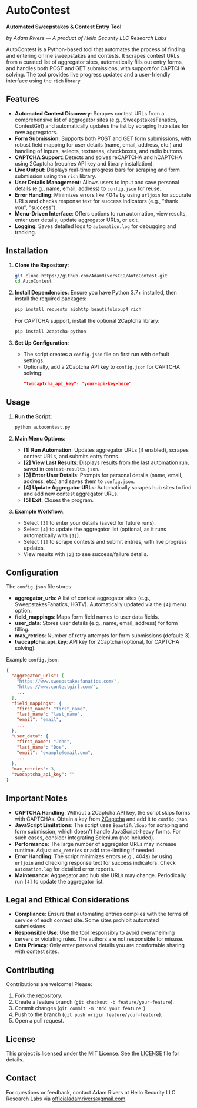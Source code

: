 # AutoContest

**Automated Sweepstakes & Contest Entry Tool**

*by Adam Rivers — A product of Hello Security LLC Research Labs*

AutoContest is a Python-based tool that automates the process of finding and entering online sweepstakes and contests. It scrapes contest URLs from a curated list of aggregator sites, automatically fills out entry forms, and handles both POST and GET submissions, with support for CAPTCHA solving. The tool provides live progress updates and a user-friendly interface using the `rich` library.

## Features

- **Automated Contest Discovery**: Scrapes contest URLs from a comprehensive list of aggregator sites (e.g., SweepstakesFanatics, ContestGirl) and automatically updates the list by scraping hub sites for new aggregators.
- **Form Submission**: Supports both POST and GET form submissions, with robust field mapping for user details (name, email, address, etc.) and handling of inputs, selects, textareas, checkboxes, and radio buttons.
- **CAPTCHA Support**: Detects and solves reCAPTCHA and hCAPTCHA using 2Captcha (requires API key and library installation).
- **Live Output**: Displays real-time progress bars for scraping and form submission using the `rich` library.
- **User Details Management**: Allows users to input and save personal details (e.g., name, email, address) to `config.json` for reuse.
- **Error Handling**: Minimizes errors like 404s by using `urljoin` for accurate URLs and checks response text for success indicators (e.g., "thank you", "success").
- **Menu-Driven Interface**: Offers options to run automation, view results, enter user details, update aggregator URLs, or exit.
- **Logging**: Saves detailed logs to `automation.log` for debugging and tracking.

## Installation

1. **Clone the Repository**:
   ```bash
   git clone https://github.com/AdamRiversCEO/AutoContest.git
   cd AutoContest
   ```

2. **Install Dependencies**:
   Ensure you have Python 3.7+ installed, then install the required packages:
   ```bash
   pip install requests aiohttp beautifulsoup4 rich
   ```
   For CAPTCHA support, install the optional 2Captcha library:
   ```bash
   pip install 2captcha-python
   ```

3. **Set Up Configuration**:
   - The script creates a `config.json` file on first run with default settings.
   - Optionally, add a 2Captcha API key to `config.json` for CAPTCHA solving:
     ```json
     "twocaptcha_api_key": "your-api-key-here"
     ```

## Usage

1. **Run the Script**:
   ```bash
   python autocontest.py
   ```

2. **Main Menu Options**:
   - **[1] Run Automation**: Updates aggregator URLs (if enabled), scrapes contest URLs, and submits entry forms.
   - **[2] View Last Results**: Displays results from the last automation run, saved in `contest-results.json`.
   - **[3] Enter User Details**: Prompts for personal details (name, email, address, etc.) and saves them to `config.json`.
   - **[4] Update Aggregator URLs**: Automatically scrapes hub sites to find and add new contest aggregator URLs.
   - **[5] Exit**: Closes the program.

3. **Example Workflow**:
   - Select `[3]` to enter your details (saved for future runs).
   - Select `[4]` to update the aggregator list (optional, as it runs automatically with `[1]`).
   - Select `[1]` to scrape contests and submit entries, with live progress updates.
   - View results with `[2]` to see success/failure details.

## Configuration

The `config.json` file stores:
- **aggregator_urls**: A list of contest aggregator sites (e.g., SweepstakesFanatics, HGTV). Automatically updated via the `[4]` menu option.
- **field_mappings**: Maps form field names to user data fields.
- **user_data**: Stores user details (e.g., name, email, address) for form filling.
- **max_retries**: Number of retry attempts for form submissions (default: 3).
- **twocaptcha_api_key**: API key for 2Captcha (optional, for CAPTCHA solving).

Example `config.json`:
```json
{
  "aggregator_urls": [
    "https://www.sweepstakesfanatics.com/",
    "https://www.contestgirl.com/",
    ...
  ],
  "field_mappings": {
    "first_name": "first_name",
    "last_name": "last_name",
    "email": "email",
    ...
  },
  "user_data": {
    "first_name": "John",
    "last_name": "Doe",
    "email": "example@email.com",
    ...
  },
  "max_retries": 3,
  "twocaptcha_api_key": ""
}
```

## Important Notes

- **CAPTCHA Handling**: Without a 2Captcha API key, the script skips forms with CAPTCHAs. Obtain a key from [2Captcha](https://2captcha.com/) and add it to `config.json`.
- **JavaScript Limitations**: The script uses `BeautifulSoup` for scraping and form submission, which doesn't handle JavaScript-heavy forms. For such cases, consider integrating Selenium (not included).
- **Performance**: The large number of aggregator URLs may increase runtime. Adjust `max_retries` or add rate-limiting if needed.
- **Error Handling**: The script minimizes errors (e.g., 404s) by using `urljoin` and checking response text for success indicators. Check `automation.log` for detailed error reports.
- **Maintenance**: Aggregator and hub site URLs may change. Periodically run `[4]` to update the aggregator list.

## Legal and Ethical Considerations

- **Compliance**: Ensure that automating entries complies with the terms of service of each contest site. Some sites prohibit automated submissions.
- **Responsible Use**: Use the tool responsibly to avoid overwhelming servers or violating rules. The authors are not responsible for misuse.
- **Data Privacy**: Only enter personal details you are comfortable sharing with contest sites.

## Contributing

Contributions are welcome! Please:
1. Fork the repository.
2. Create a feature branch (`git checkout -b feature/your-feature`).
3. Commit changes (`git commit -m 'Add your feature'`).
4. Push to the branch (`git push origin feature/your-feature`).
5. Open a pull request.

## License

This project is licensed under the MIT License. See the [LICENSE](LICENSE) file for details.

## Contact

For questions or feedback, contact Adam Rivers at Hello Security LLC Research Labs via [officialadamrivers@gmail.com](mailto:officialadamrivers@gmail.com).
